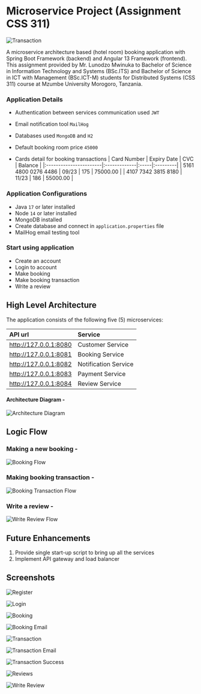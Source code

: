 # Microservice Project (Assignment CSS 311)
![Transaction](meta/transaction.png?raw=true)

A microservice architecture based (hotel room) booking application with Spring Boot Framework (backend) and Angular 13 Framework (frontend). This assignment provided by Mr. Lunodzo Mwinuka to Bachelor of Science in Information Technology and Systems (BSc.ITS) and Bachelor of Science in ICT with Management (BSc.ICT-M) students for Distributed Systems (CSS 311) course at Mzumbe University Morogoro, Tanzania.

### Application Details
- Authentication between services communication used `JWT`

- Email notification tool `MailHog`

- Databases used `MongoDB` and `H2`

- Default booking room price `45000`

- Cards detail for booking transactions
  | Card Number            | Expiry Date  | CVC  | Balance  |
  |:-----------------------|:-------------|:-----|:---------|
  | 5161 4800 0276 4486    | 09/23        | 175  | 75000.00 |
  | 4107 7342 3815 8180    | 11/23        | 186  | 55000.00 |

### Application Configurations
- Java `17` or later installed
- Node `14` or later installed
- MongoDB installed
- Create database and connect in `application.properties` file
- MailHog email testing tool

### Start using application
- Create an account
- Login to account
- Make booking
- Make booking transaction
- Write a review

## High Level Architecture
The application consists of the following five (5) microservices:

| API url                  | Service
|:-------------------------|:---------------
| http://127.0.0.1:8080    | Customer Service
| http://127.0.0.1:8081    | Booking Service
| http://127.0.0.1:8082    | Notification Service
| http://127.0.0.1:8083    | Payment Service
| http://127.0.0.1:8084    | Review Service

#### Architecture Diagram - 
![Architecture Diagram](meta/architecture-diagram.jpg?raw=true)

## Logic Flow
### Making a new booking -
![Booking Flow](meta/booking-flow.jpg?raw=true)

### Making booking transaction -
![Booking Transaction Flow](meta/booking-transaction-flow.jpg?raw=true)

### Write a review -
![Write Review Flow](meta/write-review-flow.jpg?raw=true)

## Future Enhancements
1. Provide single start-up script to bring up all the services
2. Implement API gateway and load balancer

## Screenshots
![Register](meta/register.png?raw=true)

![Login](meta/login.png?raw=true)

![Booking](meta/booking.png?raw=true)

![Booking Email](meta/booking-email.png?raw=true)

![Transaction](meta/transaction.png?raw=true)

![Transaction Email](meta/transaction-email.png?raw=true)

![Transaction Success](meta/transaction-success.png?raw=true)

![Reviews](meta/reviews.png?raw=true)

![Write Review](meta/write-review.png?raw=true)
